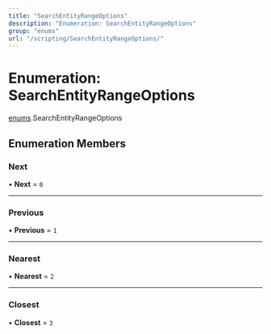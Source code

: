 ```yaml
---
title: "SearchEntityRangeOptions"
description: "Enumeration: SearchEntityRangeOptions"
group: "enums"
url: "/scripting/SearchEntityRangeOptions/"
---
```


# Enumeration: SearchEntityRangeOptions

[enums](/scripting/globals).SearchEntityRangeOptions

## Enumeration Members

### Next

• **Next** = ``0``

___

### Previous

• **Previous** = ``1``

___

### Nearest

• **Nearest** = ``2``

___

### Closest

• **Closest** = ``3``
